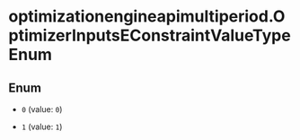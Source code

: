 # optimizationengineapimultiperiod.OptimizerInputsEConstraintValueTypeEnum

## Enum


* `0` (value: `0`)

* `1` (value: `1`)


